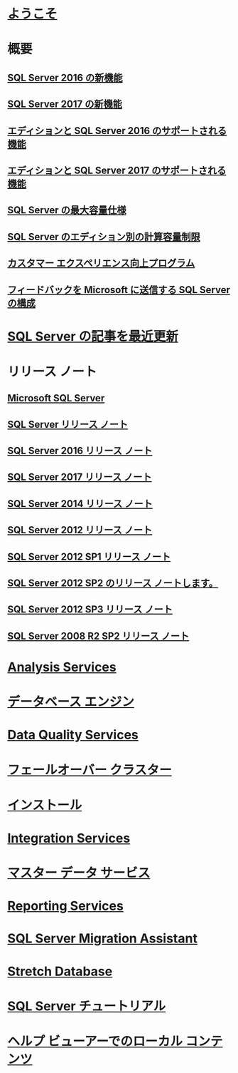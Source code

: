 # [ようこそ](sql-server-technical-documentation.md)

# 概要
## [SQL Server 2016 の新機能](what-s-new-in-sql-server-2016.md)
## [SQL Server 2017 の新機能](what-s-new-in-sql-server-2017.md)
## [エディションと SQL Server 2016 のサポートされる機能](editions-and-components-of-sql-server-2016.md)
## [エディションと SQL Server 2017 のサポートされる機能](editions-and-components-of-sql-server-2017.md)
## [SQL Server の最大容量仕様](maximum-capacity-specifications-for-sql-server.md)
## [SQL Server のエディション別の計算容量制限](compute-capacity-limits-by-edition-of-sql-server.md)
## [カスタマー エクスペリエンス向上プログラム](customer-experience-improvement-program-for-sql-server-data-tools.md)
## [フィードバックを Microsoft に送信する SQL Server の構成](sql-server-customer-feedback.md)

# [SQL Server の記事を最近更新](sql-server-new-updated-sql-docs-pr.md)

# リリース ノート

## [Microsoft SQL Server](../release-notes/microsoft-sql-server.md)
## [SQL Server リリース ノート](../release-notes/sql-server-release-notes.md)
## [SQL Server 2016 リリース ノート](sql-server-2016-release-notes.md)
## [SQL Server 2017 リリース ノート](sql-server-2017-release-notes.md)

## [SQL Server 2014 リリース ノート](../release-notes/sql-server-2014-release-notes.md)
## [SQL Server 2012 リリース ノート](../release-notes/sql-server-2012-release-notes.md)
## [SQL Server 2012 SP1 リリース ノート](../release-notes/sql-server-2012-sp1-release-notes.md)
## [SQL Server 2012 SP2 のリリース ノートします。](../release-notes/sql-server-2012-sp2-release-notes.md)
## [SQL Server 2012 SP3 リリース ノート](../release-notes/sql-server-2012-sp3-release-notes.md)
## [SQL Server 2008 R2 SP2 リリース ノート](../release-notes/sql-server-2008-r2-sp2-release-notes.md)

# [Analysis Services](../analysis-services/analysis-services.md)
# [データベース エンジン](../database-engine/sql-server-database-engine-overview.md)
# [Data Quality Services](../data-quality-services/data-quality-services.md)
# [ フェールオーバー クラスター](../sql-server/failover-clusters/install/sql-server-failover-cluster-installation.md)
# [インストール](../sql-server/install/planning-a-sql-server-installation.md)
# [Integration Services](../integration-services/sql-server-integration-services.md)
# [マスター データ サービス](../master-data-services/master-data-services-overview-mds.md)
# [Reporting Services](../reporting-services/create-deploy-and-manage-mobile-and-paginated-reports.md)
# [SQL Server Migration Assistant](../ssma/sql-server-migration-assistant.md)
# [Stretch Database](../sql-server/stretch-database/stretch-database.md)
# [SQL Server チュートリアル](tutorials-for-sql-server-2016.md)
# [ヘルプ ビューアーでのローカル コンテンツ](../release-notes/sql-server-help-installation.md)